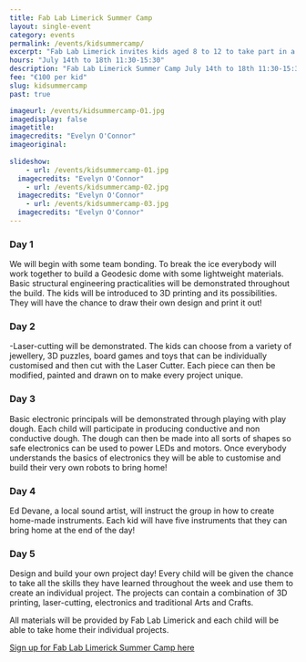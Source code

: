 ```yaml
---
title: Fab Lab Limerick Summer Camp
layout: single-event
category: events
permalink: /events/kidsummercamp/
excerpt: "Fab Lab Limerick invites kids aged 8 to 12 to take part in a week long summer camp. Boys and girls will explore their imagination and creativity using digital technologies!"
hours: "July 14th to 18th 11:30-15:30"
description: "Fab Lab Limerick Summer Camp July 14th to 18th 11:30-15:30"
fee: "€100 per kid"
slug: kidsummercamp
past: true

imageurl: /events/kidsummercamp-01.jpg
imagedisplay: false
imagetitle: 
imagecredits: "Evelyn O'Connor"
imageoriginal:
 
slideshow:
    - url: /events/kidsummercamp-01.jpg
  imagecredits: "Evelyn O'Connor"
    - url: /events/kidsummercamp-02.jpg
  imagecredits: "Evelyn O'Connor"
    - url: /events/kidsummercamp-03.jpg
  imagecredits: "Evelyn O'Connor"
---
```


### Day 1 
We will begin with some team bonding. To break the ice everybody will work together to build a Geodesic dome with some lightweight materials. Basic structural engineering practicalities will be demonstrated throughout the build. 
The kids will be introduced to 3D printing and its possibilities. They will have the chance to draw their own design and print it out!

### Day 2 
-Laser-cutting will be demonstrated. The kids can choose from a variety of jewellery, 3D puzzles, board games and toys that can be individually customised and then cut with the Laser Cutter. Each piece can then be modified, painted and drawn on to make every project unique.

### Day 3
Basic electronic principals will be demonstrated through playing with play dough. Each child will participate in producing conductive and non conductive dough. The dough can then be made into all sorts of shapes so safe electronics can be used to power LEDs and motors.
Once everybody understands the basics of electronics they will be able to customise and build their very own robots to bring home!

### Day 4
Ed Devane, a local sound artist, will instruct the group in how to create home-made instruments. Each kid will have five instruments that they can bring home at the end of the day! 

### Day 5
Design and build your own project day! Every child will be given the chance to take all the skills they have learned throughout the week and use them to create an individual project. The projects can contain a combination of 3D printing, laser-cutting, electronics and traditional Arts and Crafts.

All materials will be provided by Fab Lab Limerick and each child will be able to take home their individual projects.

[Sign up for Fab Lab Limerick Summer Camp here](http://fablablimerick.ticketleap.com/fab-lab-limerick-summer-camp/)

